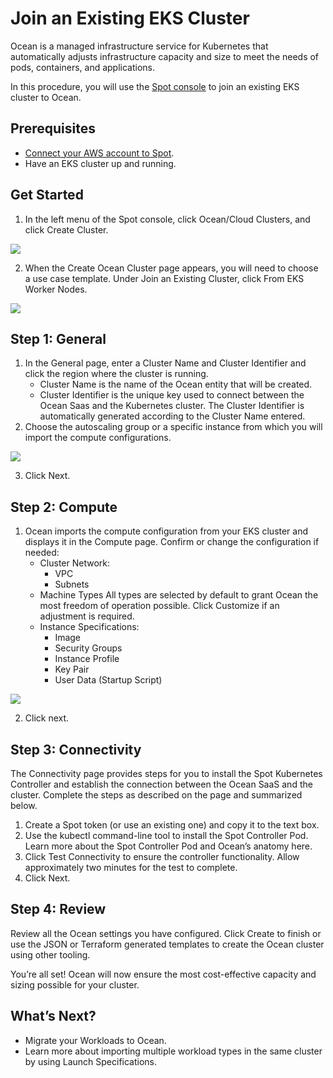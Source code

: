 # Join an Existing EKS Cluster

Ocean is a managed infrastructure service for Kubernetes that automatically adjusts infrastructure capacity and size to meet the needs of pods, containers, and applications.

In this procedure, you will use the [Spot console](http://console.spotinst.com/) to join an existing EKS cluster to Ocean.

## Prerequisites

* [Connect your AWS account to Spot](connect-your-cloud-provider/aws-account.md).
* Have an EKS cluster up and running.

## Get Started

1. In the left menu of the Spot console, click Ocean/Cloud Clusters, and click Create Cluster.

<img src="/ocean/_media/create-cluster.png" />

2. When the Create Ocean Cluster page appears, you will need to choose a use case template. Under Join an Existing Cluster, click From EKS Worker Nodes.

<img src="/ocean/_media/from-eks-worker-nodes.png" />

## Step 1: General

1. In the General page, enter a Cluster Name and Cluster Identifier and click the region where the cluster is running.
   * Cluster Name is the name of the Ocean entity that will be created.
   * Cluster Identifier is the unique key used to connect between the Ocean Saas and the Kubernetes cluster. The Cluster Identifier is automatically generated according to the Cluster Name entered.
2. Choose the autoscaling group or a specific instance from which you will import the compute configurations.

<img src="/ocean/_media/general.png" />

3. Click Next.

## Step 2: Compute

1. Ocean imports the compute configuration from your EKS cluster and displays it in the Compute page. Confirm or change the configuration if needed:
   * Cluster Network:
     * VPC
     * Subnets
   * Machine Types
     All types are selected by default to grant Ocean the most freedom of operation possible. Click Customize if an adjustment is required.
   * Instance Specifications:
     * Image
     * Security Groups
     * Instance Profile
     * Key Pair
     * User Data (Startup Script)

<img src="/ocean/_media/compute.png" />

2. Click next.

## Step 3: Connectivity

The Connectivity page provides steps for you to install the Spot Kubernetes Controller and establish the connection between the Ocean SaaS and the cluster. Complete the steps as described on the page and summarized below.

1. Create a Spot token (or use an existing one) and copy it to the text box.
2. Use the kubectl command-line tool to install the Spot Controller Pod. Learn more about the Spot Controller Pod and Ocean’s anatomy here.
3. Click Test Connectivity to ensure the controller functionality. Allow approximately two minutes for the test to complete.
4. Click Next.

## Step 4: Review

Review all the Ocean settings you have configured. Click Create to finish or use the JSON or Terraform generated templates  to create the Ocean cluster using other tooling.

You’re all set! Ocean will now ensure the most cost-effective capacity and sizing possible for your cluster.

## What’s Next?

* Migrate your Workloads to Ocean.
* Learn more about importing multiple workload types in the same cluster by using Launch Specifications.
